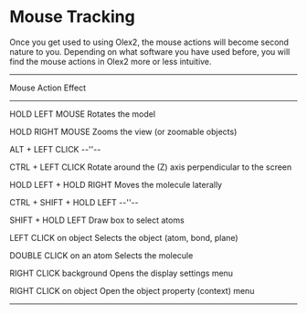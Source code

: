 # Mouse Tracking
Once you get used to using Olex2, the mouse actions will become second nature to you. Depending on what software you have used before, you will find the mouse actions in Olex2 more or less intuitive.

------------------------------------------------------------------------------------
Mouse Action                     Effect
-------------------------------- --------------------------------------------------------

HOLD LEFT MOUSE                  Rotates the model

HOLD RIGHT MOUSE                 Zooms the view (or zoomable objects)

ALT + LEFT CLICK                 --''--

CTRL + LEFT CLICK                Rotate around the (Z) axis perpendicular to the screen

HOLD LEFT + HOLD RIGHT           Moves the molecule laterally

CTRL + SHIFT + HOLD LEFT         --''--

SHIFT + HOLD LEFT                Draw box to select atoms

LEFT CLICK on object             Selects the object (atom, bond, plane)

DOUBLE CLICK on an atom          Selects the molecule

RIGHT CLICK background           Opens the display settings menu

RIGHT CLICK on object            Open the object property (context) menu

-----------------------------------------------------------------------------------
